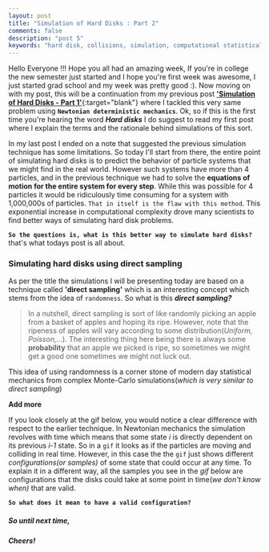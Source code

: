 ```yaml
---
layout: post
title: "Simulation of Hard Disks : Part 2"
comments: false
description: "post 5"
keywords: "hard disk, collisions, simulation, computational statistical mechanics, random sampling"
---
```

Hello Everyone !!! Hope you all had an amazing week, If you're in college the new semester just started and I hope you're first week was awesome, I just started grad school and my week was pretty good :). Now moving on with my post, this will be a continuation from my previous post [**'Simulation of Hard Disks - Part 1'**](https://dherath.github.io/2017/hard-disks-1/){:target="blank"} where I tackled this very same problem using **`Newtonian deterministic mechanics`**. Ok, so if this is the first time you're hearing the word _**Hard disks**_ I do suggest to read my first post where I explain the terms and the rationale behind simulations of this sort.

In my last post I ended on a note that suggested the previous simulation technique has some limitations. So today I'll start from there, the entire point of simulating hard disks is to predict the behavior of particle systems that we might find in the real world. However such systems have more than 4 particles, and in the previous technique we had to solve the **equations of motion for the entire system for every step**. While this was possible for 4 particles it would be ridiculously time consuming for a system with 1,000,000s of particles. `That in itself is the flaw with this method`. This exponential increase in computational complexity drove many scientists to find better ways of simulating hard disk problems.

**`So the questions is, what is this better way to simulate hard disks?`** that's what todays post is all about.

### Simulating hard disks using direct sampling

As per the title the simulations I will be presenting today are based on a technique called **'direct sampling'** which is an interesting concept which stems from the idea of `randomness`. So what is this _**direct sampling?**_

>In a nutshell, direct sampling is sort of like randomly picking an apple from a basket of apples and hoping its ripe.  However, note that the ripeness of apples will vary according to some distribution(_Uniform, Poisson,..._). The interesting thing here being there is always some **probability** that an apple we picked is ripe, so sometimes we might get a good one sometimes we might not luck out.

This idea of using randomness is a corner stone of modern day statistical mechanics from complex Monte-Carlo simulations(_which is very similar to direct sampling_)

**Add more**



 If you look closely at the gif below, you would notice a clear difference with respect to the earlier technique.  In Newtonian mechanics the simulation revolves with time which means that some state _i_ is directly dependent on its previous _i-1_ state. So in a `gif` it looks as if the particles are moving and colliding in real time. However, in this case the the `gif` just shows different _configurations(or samples)_ of some state that could occur at any time. To explain it in a different way, all the samples you see in the _gif_ below are configurations that the disks could take at some point in time(_we don't know when)_ that are valid.

 **`So what does it mean to have a valid configuration?`**


##### So until next time,
##### Cheers!
